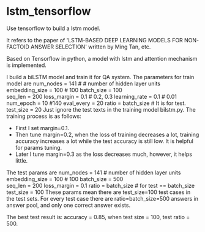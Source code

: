 # lstm_tensorflow
Use tensorflow to build a lstm model.

It refers to the paper of 'LSTM-BASED DEEP LEARNING MODELS FOR NON-FACTOID ANSWER SELECTION' written by Ming Tan, etc.

Based on Tensorflow in python, a model with lstm and attention mechanism is implemented.

I build a biLSTM model and train it for QA system. The parameters for train model are 
    num_nodes = 141 #        # number of hidden layer units
    embedding_size = 100     # 100
    batch_size = 100         
    seq_len = 200
    loss_margin = 0.1        # 0.2, 0.3
    learning_rate = 0.1      # 0.01
    num_epoch = 10 #140
    eval_every = 20
    ratio = batch_size       # It is for test.
    test_size = 20
Just ignore the test texts in the training model bilstm.py. 
The training process is as follows: 
  - First I set margin=0.1.
  - Then tune margin=0.2, when the loss of training decreases a lot, training accuracy increases a lot while the test accuracy is still low. It is helpful for params tuning.
  - Later I tune margin=0.3 as the loss decreases much, however, it helps little. 

The test params are
    num_nodes = 141           # number of hidden layer units
    embedding_size = 100      # 100
    batch_size = 500          
    seq_len = 200
    loss_margin = 0.1
    ratio = batch_size        # for test  == batch_size
    test_size = 100 
These params mean there are test_size=100 test cases in the test sets. For every test case there are ratio=batch_size=500 answers in answer pool, and only one correct answer exists. 

The best test result is: accuracy = 0.85, when test size = 100, test ratio = 500.

